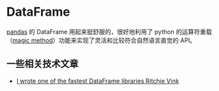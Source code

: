DataFrame
===


[pandas](http://pandas.pydata.org/) 的 DataFrame 用起来挺舒服的，很好地利用了 python 的运算符重载（[magic method](https://rszalski.github.io/magicmethods/)）功能来实现了灵活和比较符合自然语言直觉的 API。


## 一些相关技术文章

- [I wrote one of the fastest DataFrame libraries  Ritchie Vink](https://www.ritchievink.com/blog/2021/02/28/i-wrote-one-of-the-fastest-dataframe-libraries/)